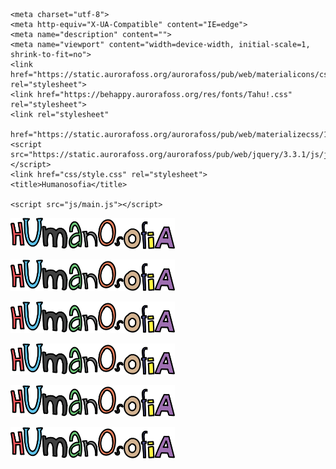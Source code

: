 <!doctype html>
<html class="no-js">

<head>

	<meta charset="utf-8">
	<meta http-equiv="X-UA-Compatible" content="IE=edge">
	<meta name="description" content="">
	<meta name="viewport" content="width=device-width, initial-scale=1, shrink-to-fit=no">
	<link href="https://static.aurorafoss.org/aurorafoss/pub/web/materialicons/css/materialicons.css" rel="stylesheet">
	<link href="https://behappy.aurorafoss.org/res/fonts/Tahu!.css" rel="stylesheet">
	<link rel="stylesheet"
		href="https://static.aurorafoss.org/aurorafoss/pub/web/materializecss/1.0.0/css/materialize.min.css">
	<script src="https://static.aurorafoss.org/aurorafoss/pub/web/jquery/3.3.1/js/jquery.min.js"></script>
	<link href="css/style.css" rel="stylesheet">
	<title>Humanosofia</title>

	<script src="js/main.js"></script>
</head>

<body>
	<div class="center-container">
		<div class="container">
			<div class="row">
				<div class="col s12 m4 challenge-col-margin">
					<div class="challenge-box challenge-hidden" id="challenge-1-content">
						<div class="challenge-card" onclick="flip(1)" id="challenge-1-card">
							<div class="challenge-content challenge-front" id="challenge-1-front"><img
						class="responsive-img challenge-center" style="max-height: 50px; width: auto;"
						src="img/humanosofia.svg"></div>
							<div class="challenge-content challenge-back valign-wrapper challenge-p"><p id="challenge-1" class="challenge-center challenge-hidden"></p></div>
						</div>
					</div>
				</div>
				<div class="col s12 m4 challenge-col-margin">
					<div class="challenge-box challenge-hidden" id="challenge-2-content">
						<div class="challenge-card" onclick="flip(2)" id="challenge-2-card">
							<div class="challenge-content challenge-front" id="challenge-2-front"><img
						class="responsive-img challenge-center" style="max-height: 50px; width: auto;"
						src="img/humanosofia.svg"></div>
							<div class="challenge-content challenge-back valign-wrapper challenge-p"><p id="challenge-2" class="challenge-center challenge-hidden"></p></div>
						</div>
					</div>
				</div>
				<div class="col s12 m4 challenge-col-margin">
					<div class="challenge-box challenge-hidden" id="challenge-3-content">
						<div class="challenge-card" onclick="flip(3)" id="challenge-3-card">
							<div class="challenge-content challenge-front" id="challenge-3-front"><img
						class="responsive-img challenge-center" style="max-height: 50px; width: auto;"
						src="img/humanosofia.svg"></div>
							<div class="challenge-content challenge-back valign-wrapper challenge-p"><p id="challenge-3" class="challenge-center challenge-hidden"></p></div>
						</div>
					</div>
				</div>
			</div>
			<div class="row">
				<div class="col s12 m4 challenge-col-margin">
					<div class="challenge-box challenge-hidden" id="challenge-4-content">
						<div class="challenge-card" onclick="flip(4)" id="challenge-4-card">
							<div class="challenge-content challenge-front" id="challenge-4-front"><img
						class="responsive-img challenge-center" style="max-height: 50px; width: auto;"
						src="img/humanosofia.svg"></div>
							<div class="challenge-content challenge-back valign-wrapper challenge-p"><p id="challenge-4" class="challenge-center challenge-hidden"></p></div>
						</div>
					</div>
				</div>
				<div class="col s12 m4 challenge-col-margin">
					<div class="challenge-box challenge-hidden" id="challenge-5-content">
						<div class="challenge-card" onclick="flip(5)" id="challenge-5-card">
							<div class="challenge-content challenge-front" id="challenge-5-front"><img
						class="responsive-img challenge-center" style="max-height: 50px; width: auto;"
						src="img/humanosofia.svg"></div>
							<div class="challenge-content challenge-back valign-wrapper challenge-p"><p id="challenge-5" class="challenge-center challenge-hidden"></p></div>
						</div>
					</div>
				</div>
				<div class="col s12 m4 challenge-col-margin">
					<div class="challenge-box challenge-hidden" id="challenge-6-content">
						<div class="challenge-card" onclick="flip(6)" id="challenge-6-card">
							<div class="challenge-content challenge-front" id="challenge-6-front"><img
						class="responsive-img challenge-center" style="max-height: 50px; width: auto;"
						src="img/humanosofia.svg"></div>
							<div class="challenge-content challenge-back valign-wrapper challenge-p"><p id="challenge-6" class="challenge-center challenge-hidden"></p></div>
						</div>
					</div>
				</div>
			</div>
		</div>
	</div>
	<script src="https://static.aurorafoss.org/aurorafoss/pub/web/materializecss/1.0.0/js/materialize.min.js"></script>
</body>

</html>